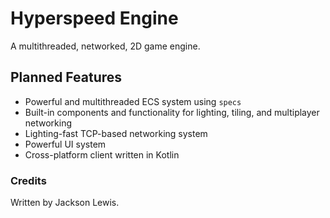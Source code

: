 # Hyperspeed Engine

A multithreaded, networked, 2D game engine.

## Planned Features
- Powerful and multithreaded ECS system using `specs`
- Built-in components and functionality for lighting, tiling, and multiplayer networking
- Lighting-fast TCP-based networking system
- Powerful UI system
- Cross-platform client written in Kotlin

### Credits
Written by Jackson Lewis.